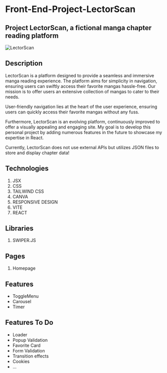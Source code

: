 # Front-End-Project-LectorScan
## Project LectorScan, a fictional manga chapter reading platform
![LectorScan](https://github.com/GMKRAKEN23/Front-End-Project-LectorScan/assets/149949090/417e59ef-729b-4e41-8a74-43700699b12e)

## Description 

LectorScan is a platform designed to provide a seamless and immersive manga reading experience. The platform aims for simplicity in navigation, ensuring users can swiftly access their favorite mangas hassle-free. Our mission is to offer users an extensive collection of mangas to cater to their needs.

User-friendly navigation lies at the heart of the user experience, ensuring users can quickly access their favorite mangas without any fuss.

Furthermore, LectorScan is an evolving platform, continuously improved to offer a visually appealing and engaging site. My goal is to develop this personal project by adding numerous features in the future to showcase my expertise in React.

Currently, LectorScan does not use external APIs but utilizes JSON files to store and display chapter data!

## Technologies
1. JSX
2. CSS
3. TAILWIND CSS
4. CANVA
5. RESPONSIVE DESIGN 
6. VITE
7. REACT

## Libraries
1. SWIPER.JS

## Pages 
1. Homepage

## Features 
- ToggleMenu
- Carousel
- Timer

## Features To Do
- Loader
- Popup Validation
- Favorite Card
- Form Validation
- Transition effects
- Cookies
- ...
